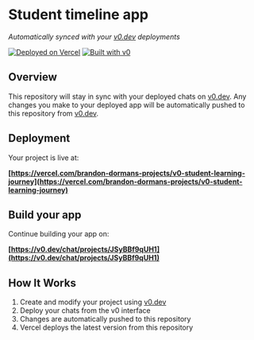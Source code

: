 # Student timeline app

*Automatically synced with your [v0.dev](https://v0.dev) deployments*

[![Deployed on Vercel](https://img.shields.io/badge/Deployed%20on-Vercel-black?style=for-the-badge&logo=vercel)](https://vercel.com/brandon-dormans-projects/v0-student-learning-journey)
[![Built with v0](https://img.shields.io/badge/Built%20with-v0.dev-black?style=for-the-badge)](https://v0.dev/chat/projects/JSyBBf9qUH1)

## Overview

This repository will stay in sync with your deployed chats on [v0.dev](https://v0.dev).
Any changes you make to your deployed app will be automatically pushed to this repository from [v0.dev](https://v0.dev).

## Deployment

Your project is live at:

**[https://vercel.com/brandon-dormans-projects/v0-student-learning-journey](https://vercel.com/brandon-dormans-projects/v0-student-learning-journey)**

## Build your app

Continue building your app on:

**[https://v0.dev/chat/projects/JSyBBf9qUH1](https://v0.dev/chat/projects/JSyBBf9qUH1)**

## How It Works

1. Create and modify your project using [v0.dev](https://v0.dev)
2. Deploy your chats from the v0 interface
3. Changes are automatically pushed to this repository
4. Vercel deploys the latest version from this repository